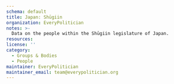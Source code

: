```yaml
---
schema: default
title: Japan: Shūgiin
organization: EveryPolitician
notes: >-
  Data on the people within the Shūgiin legislature of Japan.
resources:
license: ''
category:
  - Groups & Bodies
  - People
maintainer: EveryPolitician
maintainer_email: team@everypolitician.org
---
```

